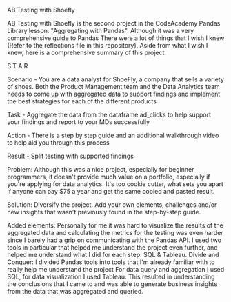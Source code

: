 AB Testing with Shoefly

AB Testing with Shoefly is the second project in the CodeAcademy Pandas Library lesson: "Aggregating with Pandas". Although it was a very comprehensive guide to Pandas
There were a lot of things that I wish I knew (Refer to the reflections file in this repository). Aside from what I wish I knew, here is a comprehensive summary of 
this project.

S.T.A.R

Scenario - You are a data analyst for ShoeFly, a company that sells a variety of shoes. Both the Product Management team and the Data Analytics team needs to come up
with aggregated data to support findings and implement the best strategies for each of the different products

Task - Aggregate the data from the dataframe ad_clicks to help support your findings and report to your MDs successfully

Action - There is a step by step guide and an additional walkthrough video to help aid you through this process

Result - Split testing with supported findings 


Problem: Although this was a nice project, especially for beginner programmers, it doesn't provide much value on a portfolio, especially if you're applying for 
data analytics. It's too cookie cutter, what sets you apart if anyone can pay $75 a year and get the same copied and pasted result. 

Solution: Diversify the project. Add your own elements, challenges and/or new insights that wasn't previously found in the step-by-step guide. 

Added elements: Personally for me it was hard to visualize the results of the aggregated data and calculating the metrics for the testing was even harder since I 
barely had a grip on communicating with the Pandas API. I used two tools in particular that helped me understand the project even further, and helped me understand 
what I did for each step: SQL & Tableau. Divide and Conquer: I divided Pandas tools into tools that I'm already familiar with to really help me understand the project
For data query and aggregation I used SQL, for data visualization I used Tableau. This resulted in understanding the conclusions that I came to and was able to generate
business insights from the data that was aggregated and queried.
